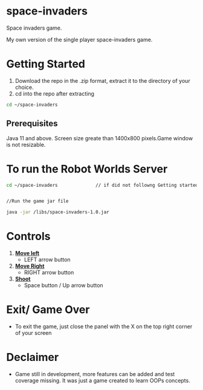 # space-invaders
Space invaders game.

My own version of the single player space-invaders game.

# Getting Started

1. Download the repo in the .zip format, extract it to the directory of your choice.
2. cd into the repo after extracting
  ```sh
  cd ~/space-invaders
  ```
## Prerequisites

Java 11 and above.
Screen size greate than 1400x800 pixels.Game window is not resizable.

# To run the Robot Worlds Server
  ```sh
  cd ~/space-invaders              // if did not followng Getting started section


  //Run the game jar file

  java -jar /libs/space-invaders-1.0.jar
  
  ```

# Controls
1. <u>__Move left__</u>
    - LEFT arrow button
2. <u>__Move Right__</u>
    - RIGHT arrow button
3. <u>__Shoot__</u>
    - Space button / Up arrow button

# Exit/ Game Over
- To exit the game, just close the panel with the X on the top right corner of your screen


# Declaimer
- Game still in development, more features can be added and test coverage missing. It was just a game created to learn OOPs concepts.